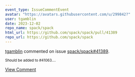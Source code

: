 ```yaml
---
event_type: IssueCommentEvent
avatar: "https://avatars.githubusercontent.com/u/299842?"
user: tgamblin
date: 2023-12-02
repo_name: spack/spack
html_url: https://github.com/spack/spack/pull/41389
repo_url: https://github.com/spack/spack
---
```


<a href='https://github.com/tgamblin' target='_blank'>tgamblin</a> commented on issue <a href='https://github.com/spack/spack/pull/41389' target='_blank'>spack/spack#41389</a>.

<small>Should be added to #41063....</small>

<a href='https://github.com/spack/spack/pull/41389' target='_blank'>View Comment</a>